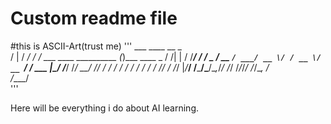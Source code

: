 # Custom readme file

#this is ASCII-Art(trust me)
'''
    ___    ____     __                          _            
   /   |  /  _/    / /   ___  ____ __________  (_)___  ____ _
  / /| |  / /_____/ /   / _ \/ __ `/ ___/ __ \/ / __ \/ __ `/
 / ___ |_/ /_____/ /___/  __/ /_/ / /  / / / / / / / / /_/ / 
/_/  |_/___/    /_____/\___/\__,_/_/  /_/ /_/_/_/ /_/\__, /  
                                                    /____/   
'''

Here will be everything i do about AI learning.

